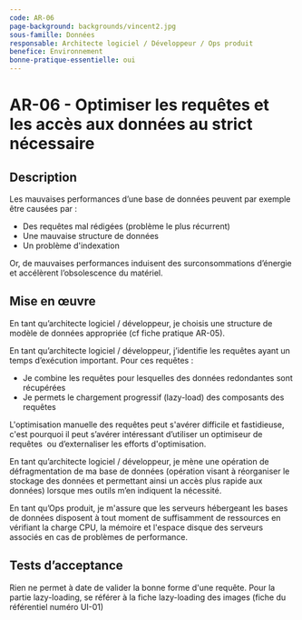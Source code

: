 ```yaml
---
code: AR-06
page-background: backgrounds/vincent2.jpg
sous-famille: Données
responsable: Architecte logiciel / Développeur / Ops produit
benefice: Environnement
bonne-pratique-essentielle: oui
---
```

# AR-06 - Optimiser les requêtes et les accès aux données au strict nécessaire

## Description

Les mauvaises performances d’une base de données peuvent par exemple être causées par :

- Des requêtes mal rédigées (problème le plus récurrent)
- Une mauvaise structure de données
- Un problème d'indexation

Or, de mauvaises performances induisent des surconsommations d’énergie et accélèrent l’obsolescence du matériel.

## Mise en œuvre

En tant qu’architecte logiciel / développeur, je choisis une structure de modèle de données appropriée (cf fiche pratique AR-05).

En tant qu’architecte logiciel / développeur, j’identifie les requêtes ayant un temps d’exécution important. Pour ces requêtes :

- Je combine les requêtes pour lesquelles des données redondantes sont récupérées
- Je permets le chargement progressif (lazy-load) des composants des requêtes

L'optimisation manuelle des requêtes peut s'avérer difficile et fastidieuse, c'est pourquoi il peut s’avérer intéressant d’utiliser un optimiseur de requêtes  ou d’externaliser les efforts d'optimisation.

En tant qu’architecte logiciel / développeur, je mène une opération de défragmentation de ma base de données (opération visant à réorganiser le stockage des données et permettant ainsi un accès plus rapide aux données) lorsque mes outils m’en indiquent la nécessité.

En tant qu’Ops produit, je m'assure que les serveurs hébergeant les bases de données disposent à tout moment de suffisamment de ressources en vérifiant la charge CPU, la mémoire et l'espace disque des serveurs associés en cas de problèmes de performance.

## Tests d’acceptance

Rien ne permet à date de valider la bonne forme d'une requête.
Pour la partie lazy-loading, se référer à la fiche lazy-loading des images (fiche du référentiel numéro UI-01)
